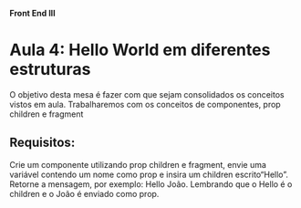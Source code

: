 **Front End III**

# Aula 4: Hello World em diferentes estruturas

O objetivo desta mesa é fazer com que sejam consolidados os conceitos vistos em aula.
Trabalharemos com os conceitos de componentes, prop children e fragment

## Requisitos:

Crie um componente utilizando prop children e fragment, envie uma variável contendo um
nome como prop e insira um children escrito“Hello”. Retorne a mensagem, por exemplo:
Hello João. Lembrando que o Hello é o children e o João é enviado como prop.
